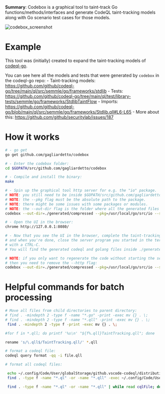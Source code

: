 **Summary**: Codebox is a graphical tool to taint-track Go functions/methods/interfaces and generate CodeQL taint-tracking models along with Go scenario test cases for those models.

![codebox_screenshot](https://user-images.githubusercontent.com/15271561/86345187-e2bc5900-bc63-11ea-95e5-5f5e63e7040f.png)

# Example

This tool was (initially) created to expand the taint-tracking models of [codeql-go](https://github.com/github/codeql-go).

You can see here all the models and tests that were generated by `codebox` in the codeql-go repo:
	- Taint-tracking models: https://github.com/github/codeql-go/tree/main/ql/src/semmle/go/frameworks/stdlib
	- Tests: https://github.com/github/codeql-go/tree/main/ql/test/library-tests/semmle/go/frameworks/StdlibTaintFlow
	- Imports: https://github.com/github/codeql-go/blob/main/ql/src/semmle/go/frameworks/Stdlib.qll#L6-L65
	- More about this: https://github.com/github/securitylab/issues/187

# How it works

```bash
# - go get
go get github.com/gagliardetto/codebox

# - Enter the codebox folder:
cd $GOPATH/src/github.com/gagliardetto/codebox

# - Compile and install the binary:
make

# - Spin up the graphical tool http server for e.g. the "io" package.
# NOTE: you still need to be inside $GOPATH/src/github.com/gagliardetto/codebox
# NOTE: the --pkg flag must be the absolute path to the package.
# NOTE: there might be some issues with some packages or modules.
# NOTE: the --out-dir flag is the folder where all the generated files will go.
codebox --out-dir=./generated/compressed --pkg=/usr/local/go/src/io --stub --http

# - Open the UI in the browser:
chrome http://127.0.0.1:8080/

# - Now that you see the UI in the browser, complete the taint-tracking logic
# and when you're done, close the server program you started in the terminal
# with a CTRL-C.
# You will find the generated codeql and golang files inside ./generated/compressed

# NOTE: if you only want to regenerate the code without starting the server,
# then you need to remove the --http flag:
codebox --out-dir=./generated/compressed --pkg=/usr/local/go/src/io --stub
```

# Helpful commands for batch processing

```bash
# Move all files from child directories to parent directory:
# find . -mindepth 2 -type f -name "*.go" -print -exec mv {} . \;
# find . -mindepth 2 -type f -name "*.qll" -print -exec mv {} . \;
 find . -mindepth 2 -type f -print -exec mv {} . \;

#for f in *.qll; do printf '%s\n' "${f%.qll}TaintTracking.qll"; done

rename 's/\.qll$/TaintTracking.qll/' *.qll

# format a codeql file:
codeql query format -qq -i file.qll

# format all codeql files:

 echo ~/.config/Code/User/globalStorage/github.vscode-codeql/distribution*/codeql/codeql
 find . -type f -name "*.ql" -or -name "*.qll" -exec ~/.config/Code/User/globalStorage/github.vscode-codeql/distribution12/codeql/codeql query format -qq -i {} ';' -print

 find . -type f -name "*.ql" -or -name "*.qll" | while read cqlFile; do echo $cqlFile && codeql query format -qq -i $cqlFile; done


```
